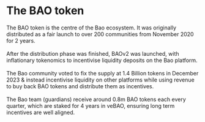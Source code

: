 # The BAO token

The BAO token is the centre of the Bao ecosystem. It was originally distributed as a fair launch to over 200 communities from November 2020 for 2 years. \
\
After the distribution phase was finished, BAOv2 was launched, with inflationary tokenomics to incentivise liquidity deposits on the Bao platform.\
\
The Bao community voted to fix the supply at 1.4 Billion tokens in December 2023 & instead incentivise liquidity on other platforms while using revenue to buy back BAO tokens and distribute them as incentives. \
\
The Bao team (guardians) receive around 0.8m BAO tokens each every quarter, which are staked for 4 years in veBAO, ensuring long term incentives are well aligned.&#x20;
